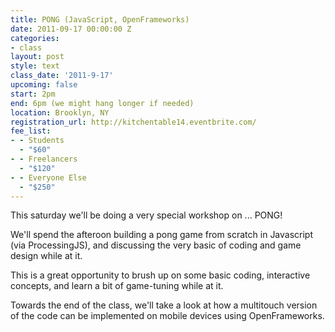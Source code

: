 ```yaml
---
title: PONG (JavaScript, OpenFrameworks)
date: 2011-09-17 00:00:00 Z
categories:
- class
layout: post
style: text
class_date: '2011-9-17'
upcoming: false
start: 2pm
end: 6pm (we might hang longer if needed)
location: Brooklyn, NY
registration_url: http://kitchentable14.eventbrite.com/
fee_list:
- - Students
  - "$60"
- - Freelancers
  - "$120"
- - Everyone Else
  - "$250"
---
```


This saturday we'll be doing a very special workshop on ... PONG!

We'll spend the afteroon building a pong game from scratch in
Javascript (via ProcessingJS), and discussing the very basic of coding
and game design while at it.

This is a great opportunity to brush up on some basic coding,
interactive concepts, and learn a bit of game-tuning while at it.
 
Towards the end of the class, we'll take a look at how a multitouch
version of the code can be implemented on mobile devices using
OpenFrameworks.
